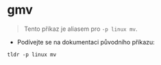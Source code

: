 # gmv

> Tento příkaz je aliasem pro `-p linux mv`.

- Podívejte se na dokumentaci původního příkazu:

`tldr -p linux mv`
